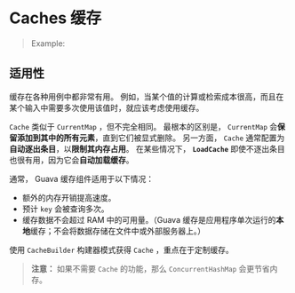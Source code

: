 # Caches 缓存

> Example:
> 
> 

## 适用性

缓存在各种用例中都非常有用。
例如，当某个值的计算或检索成本很高，而且在某个输入中需要多次使用该值时，就应该考虑使用缓存。

`Cache` 类似于 `CurrentMap` ，但不完全相同。
最根本的区别是， `CurrentMap` 会**保留添加到其中的所有元素**，直到它们被显式删除。
另一方面， `Cache` 通常配置为**自动逐出条目**，以**限制其内存占用**。
在某些情况下， **`LoadCache`** 即使不逐出条目也很有用，因为它会**自动加载缓存**。

通常， Guava 缓存组件适用于以下情况：

* 额外的内存开销提高速度。
* 预计 `key` 会被查询多次。
* 缓存数据不会超过 RAM 中的可用量。（Guava 缓存是应用程序单次运行的**本地**缓存；不会将数据存储在文件中或外部服务器上。）

使用 `CacheBuilder` 构建器模式获得 `Cache` ，重点在于定制缓存。

> **注意：**
> 如果不需要 `Cache` 的功能，那么 `ConcurrentHashMap` 会更节省内存。

